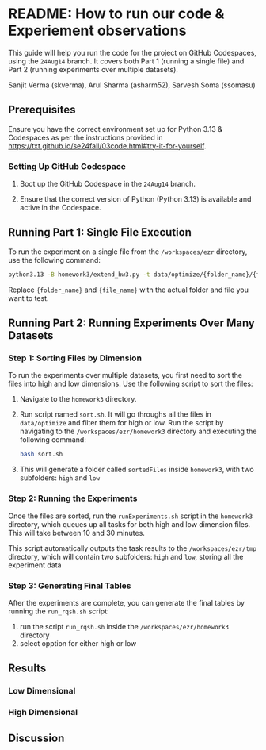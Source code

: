 # README: How to run our code & Experiement observations

This guide will help you run the code for the project on GitHub Codespaces, using the `24Aug14` branch. It covers both Part 1 (running a single file) and Part 2 (running experiments over multiple datasets).

Sanjit Verma (skverma), Arul Sharma (asharm52), Sarvesh Soma (ssomasu)

## Prerequisites

Ensure you have the correct environment set up for Python 3.13 & Codespaces as per the instructions provided in <https://txt.github.io/se24fall/03code.html#try-it-for-yourself>.

### Setting Up GitHub Codespace

1.  Boot up the GitHub Codespace in the `24Aug14` branch.

2.  Ensure that the correct version of Python (Python 3.13) is available and active in the Codespace.

## Running Part 1: Single File Execution

To run the experiment on a single file from the `/workspaces/ezr` directory, use the following command:

```bash
python3.13 -B homework3/extend_hw3.py -t data/optimize/{folder_name}/{file_name}
```

Replace `{folder_name}` and `{file_name}` with the actual folder and file you want to test.


## Running Part 2: Running Experiments Over Many Datasets

### Step 1: Sorting Files by Dimension

To run the experiments over multiple datasets, you first need to sort the files into high and low dimensions. Use the following script to sort the files:

1.  Navigate to the `homework3` directory.

2.  Run script named `sort.sh`. It will go throughs all the files in `data/optimize` and filter them for high or low. Run the script by navigating to the `/workspaces/ezr/homework3` directory and executing the following command:

    ```bash
    bash sort.sh
    ```

3.  This will generate a folder called `sortedFiles` inside `homework3`, with two subfolders: `high` and `low`

### Step 2: Running the Experiments

Once the files are sorted, run the `runExperiments.sh` script in the `homework3` directory, which queues up all tasks for both high and low dimension files. This will take between 10 and 30 minutes. 

This script automatically outputs the task results to the `/workspaces/ezr/tmp` directory, which will contain two subfolders: `high` and `low`, storing all the experiment data

### Step 3: Generating Final Tables

After the experiments are complete, you can generate the final tables by running the `run_rqsh.sh` script:

1.  run the script `run_rqsh.sh` inside the `/workspaces/ezr/homework3` directory 
2.  select opption for either high or low


## Results

### Low Dimensional


### High Dimensional


## Discussion